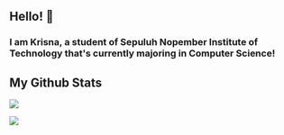 ## Hello! 👋

<!--
**putukrisna6/putukrisna6** is a ✨ _special_ ✨ repository because its `README.md` (this file) appears on your GitHub profile.

Here are some ideas to get you started:

- 🔭 I’m currently working on ...
- 🌱 I’m currently learning ...
- 👯 I’m looking to collaborate on ...
- 🤔 I’m looking for help with ...
- 💬 Ask me about ...
- 📫 How to reach me: ...
- 😄 Pronouns: ...
- ⚡ Fun fact: ...
-->
### I am Krisna, a student of Sepuluh Nopember Institute of Technology that's currently majoring in Computer Science!

## My Github Stats
<p>
  <img src="https://github-readme-stats.vercel.app/api/top-langs/?username=putukrisna6&hide_border=true&hide=html,css&theme=onedark" />
</p>
<p>
   <img src="https://github-readme-stats.vercel.app/api?username=putukrisna6&line_height=27&count_private=true&hide_border=true&show_icons=true&theme=onedark">
</P
